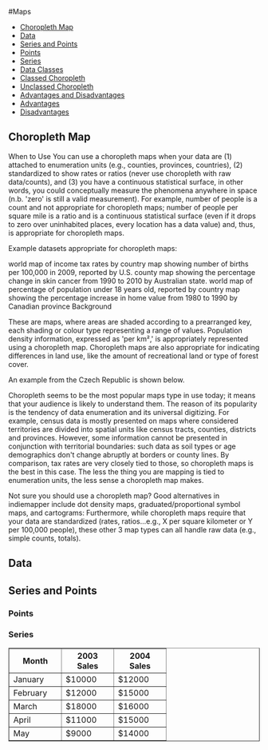 #Maps

* [Choropleth Map](#choropleth_map)
* [Data](#data)
* [Series and Points](#series_and_points)
 * [Points](#points)
 * [Series](#series)
* [Data Classes](#series_and_points)
 * [Classed Choropleth](#classed_choropleth)
 * [Unclassed Choropleth](#unclassed_choropleth)
* [Advantages and Disadvantages](#advantages_and_disadvanteges)
 * [Advantages](#advantages)
 * [Disadvantages](#disadvantages)


## Choropleth Map


When to Use
You can use a choropleth maps when your data are (1) attached to enumeration units (e.g., counties, provinces, countries), (2) standardized to show rates or ratios (never use choropleth with raw data/counts), and (3) you have a continuous statistical surface, in other words, you could conceptually measure the phenomena anywhere in space (n.b. 'zero' is still a valid measurement). For example, number of people is a count and not appropriate for choropleth maps; number of people per square mile is a ratio and is a continuous statistical surface (even if it drops to zero over uninhabited places, every location has a data value) and, thus, is appropriate for choropleth maps.

Example datasets appropriate for choropleth maps:

world map of income tax rates by country
map showing number of births per 100,000 in 2009, reported by U.S. county
map showing the percentage change in skin cancer from 1990 to 2010 by Australian state.
world map of percentage of population under 18 years old, reported by country
map showing the percentage increase in home value from 1980 to 1990 by Canadian province
Background


These are maps, where areas are shaded according to a prearranged key, each shading or colour type representing a range of values. 
Population density information, expressed as 'per km²,' is appropriately represented using a choropleth map. 
Choropleth maps are also appropriate for indicating differences in land use, like the amount of recreational land or type of forest cover.

An example from the Czech Republic is shown below.


Choropleth seems to be the most popular maps type in use today; it means that your audience is likely to understand them. 
The reason of its popularity is the tendency of data enumeration and its universal digitizing. 
For example, census data is mostly presented on maps where considered territories are divided into spatial units like census tracts, counties, districts and provinces. 
However, some information cannot be presented in conjunction with territorial boundaries: such data as soil types or age demographics don't change abruptly at borders or county lines. 
By comparison, tax rates are very closely tied to those, so choropleth maps is the best in this case. 
The less the thing you are mapping is tied to enumeration units, the less sense a choropleth map makes.

Not sure you should use a choropleth map? Good alternatives in indiemapper include dot density maps, graduated/proportional symbol maps, and cartograms: Furthermore, while choropleth maps require that your data are standardized (rates, ratios...e.g., X per square kilometer or Y per 100,000 people), these other 3 map types can all handle raw data (e.g., simple counts, totals).


## Data

## Series and Points

### Points

### Series

<table width="375" border="1" class="dtTABLE">
<tbody>
<tr>
<th width="88"><b>Month</b></th>
<th width="88"><b>2003 Sales</b></th>
<th width="88"><b>2004 Sales</b></th>
</tr>
<tr>
<td>January</td>
<td>$10000</td>
<td>$12000</td>
</tr>
<tr>
<td>February</td>
<td> $12000</td>
<td> $15000</td>
</tr>
<tr>
<td>March</td>
<td> $18000</td>
<td> $16000</td>
</tr>
<tr>
<td>April</td>
<td> $11000</td>
<td> $15000</td>
</tr>
<tr>
<td>May</td>
<td> $9000</td>
<td> $14000</td>
</tr>
</tbody>
</table>

